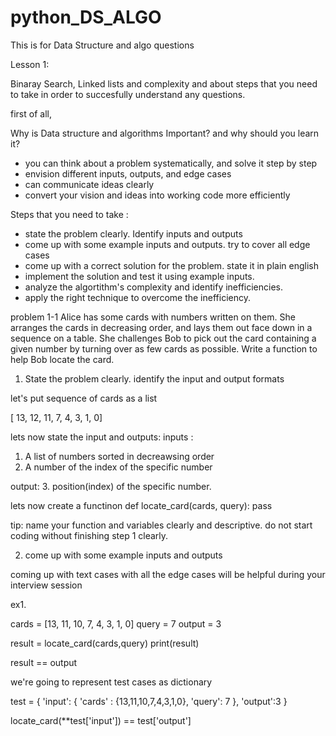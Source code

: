 # python_DS_ALGO
This is for Data Structure and algo questions 

Lesson 1: 

Binaray Search, Linked lists and complexity and about steps that you need to take in order to succesfully understand any questions.

first of all, 

Why is Data structure and algorithms Important? and why should you learn it?

  - you can think about a problem systematically, and solve it step by  step
  - envision different inputs, outputs, and edge cases
  - can communicate ideas clearly
  - convert your vision and ideas into working code more efficiently


Steps that you need to take :



- state the problem clearly. Identify inputs and outputs
- come up with some example inputs and outputs. try to cover all edge cases
- come up with a correct solution for the problem. state it in plain english
- implement the solution and test it using example inputs.
- analyze the algortithm's complexity and identify inefficiencies.
- apply the right technique to overcome the inefficiency.


problem 1-1 Alice has some cards with numbers written on them. She arranges the cards in decreasing order, and lays them out face down in a sequence on a table. She challenges Bob to pick out the card containing a given number by turning over as few cards as possible. Write a function to help Bob locate the card.


1. State the problem clearly. identify the input and output formats

let's put sequence of cards as a list

[ 13, 12, 11, 7, 4, 3, 1, 0]

lets now state the input and outputs: 
inputs : 
1. A list of numbers sorted in decreawsing order
2. A number of the index of the specific number

output:
3. position(index) of the specific number.

lets now create a functinon
def locate_card(cards, query):
  pass


tip: 
name your function and variables clearly and descriptive.
do not start coding without finishing step 1 clearly.

2. come up with some example inputs and outputs

coming up with text cases with all the edge cases will be helpful during your interview session

ex1.

cards = [13, 11, 10, 7, 4, 3, 1, 0]
query = 7
output = 3 

result = locate_card(cards,query)
print(result)

result == output

we're going to represent test cases as dictionary

test = {
    'input': {
        'cards' : {13,11,10,7,4,3,1,0},
        'query': 7
    },
    'output':3
}

locate_card(**test['input']) == test['output']

